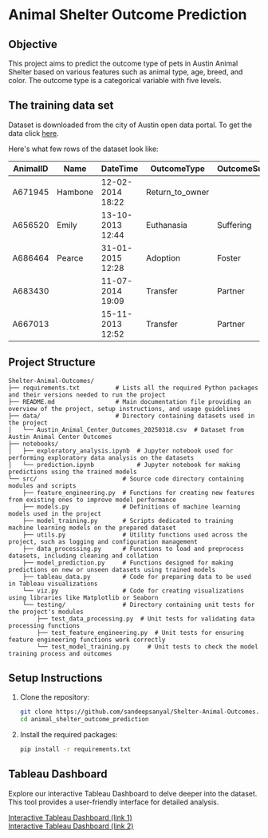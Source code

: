 <h1>Animal Shelter Outcome Prediction</h1>

<h2>Objective</h2>
This project aims to predict the outcome type of pets in Austin Animal Shelter based on various features such as animal type, age, breed, and color. The outcome type is a categorical variable with five levels.

<h2>The training data set</h2>
Dataset is downloaded from the city of Austin open data portal. To get the data click <a href="https://data.austintexas.gov/browse?q=austin+animal+center&sortBy=relevance&page=1&pageSize=20">here</a>.

Here's what few rows of the dataset look like:

| AnimalID | Name    | DateTime            | OutcomeType       | OutcomeSubtype | AnimalType | SexuponOutcome   | AgeuponOutcome | Breed                      | Color      |
|----------|---------|---------------------|-------------------|----------------|------------|------------------|----------------|----------------------------|------------|
| A671945  | Hambone | 12-02-2014 18:22    | Return_to_owner   |                | Dog        | Neutered Male    | 1 year         | Shetland Sheepdog Mix      | Brown/White|
| A656520  | Emily   | 13-10-2013 12:44    | Euthanasia        | Suffering      | Cat        | Spayed Female    | 1 year         | Domestic Shorthair Mix     | Cream Tabby|
| A686464  | Pearce  | 31-01-2015 12:28    | Adoption          | Foster         | Dog        | Neutered Male    | 2 years        | Pit Bull Mix               | Blue/White |
| A683430  |         | 11-07-2014 19:09    | Transfer          | Partner        | Cat        | Intact Male      | 3 weeks        | Domestic Shorthair Mix     | Blue Cream |
| A667013  |         | 15-11-2013 12:52    | Transfer          | Partner        | Dog        | Neutered Male    | 2 years        | Lhasa Apso/Miniature Poodle| Tan        |


<h2>Project Structure</h2>

```
Shelter-Animal-Outcomes/
├── requirements.txt          # Lists all the required Python packages and their versions needed to run the project
├── README.md                 # Main documentation file providing an overview of the project, setup instructions, and usage guidelines
├── data/                     # Directory containing datasets used in the project
│   └── Austin_Animal_Center_Outcomes_20250318.csv  # Dataset from Austin Animal Center Outcomes
├── notebooks/
│   ├── exploratory_analysis.ipynb  # Jupyter notebook used for performing exploratory data analysis on the datasets
│   └── prediction.ipynb            # Jupyter notebook for making predictions using the trained models
└── src/                        # Source code directory containing modules and scripts
    ├── feature_engineering.py  # Functions for creating new features from existing ones to improve model performance
    ├── models.py               # Definitions of machine learning models used in the project
    ├── model_training.py       # Scripts dedicated to training machine learning models on the prepared dataset
    ├── utils.py                # Utility functions used across the project, such as logging and configuration management
    ├── data_processing.py      # Functions to load and preprocess datasets, including cleaning and collation
    ├── model_prediction.py     # Functions designed for making predictions on new or unseen datasets using trained models
    ├── tableau_data.py         # Code for preparing data to be used in Tableau visualizations
    └── viz.py                  # Code for creating visualizations using libraries like Matplotlib or Seaborn
    └── testing/                # Directory containing unit tests for the project's modules
        ├── test_data_processing.py  # Unit tests for validating data processing functions
        ├── test_feature_engineering.py  # Unit tests for ensuring feature engineering functions work correctly
        └── test_model_training.py     # Unit tests to check the model training process and outcomes
```

<h2>Setup Instructions</h2>

1. Clone the repository:
   ```bash
   git clone https://github.com/sandeepsanyal/Shelter-Animal-Outcomes.git
   cd animal_shelter_outcome_prediction
   ```

2. Install the required packages:
   ```bash
   pip install -r requirements.txt
   ```

<h2>Tableau Dashboard</h2>
Explore our interactive Tableau Dashboard to delve deeper into the dataset. This tool provides a user-friendly interface for detailed analysis.

[Interactive Tableau Dashboard (link 1)](https://public.tableau.com/views/InteractivePetManagementDashboard/Dashboard1?:language=en-US&:sid=&:redirect=auth&:display_count=n&:origin=viz_share_link) <br>
[Interactive Tableau Dashboard (link 2)](https://public.tableau.com/views/InteractivePetManagementDashboard_17435387085530/Dashboard1?:language=en-US&:sid=&:redirect=auth&:display_count=n&:origin=viz_share_link)
